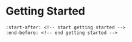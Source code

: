 # Getting Started

```{include} ../../../README.md
:start-after: <!-- start getting started -->
:end-before: <!-- end getting started -->
```

